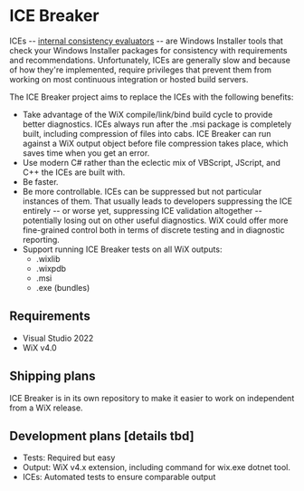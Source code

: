 # ICE Breaker

ICEs -- [internal consistency evaluators][ices] -- are Windows Installer tools that 
check your Windows Installer packages for consistency with requirements and 
recommendations. Unfortunately, ICEs are generally slow and because of how they're 
implemented, require privileges that prevent them from working on most continuous 
integration or hosted build servers.

The ICE Breaker project aims to replace the ICEs with the following benefits:

* Take advantage of the WiX compile/link/bind build cycle to provide better 
diagnostics. ICEs always run after the .msi package is completely built, including 
compression of files into cabs. ICE Breaker can run against a WiX output object before 
file compression takes place, which saves time when you get an error.
* Use modern C# rather than the eclectic mix of VBScript, JScript, and C++ the ICEs are 
built with.
* Be faster.
* Be more controllable. ICEs can be suppressed but not particular instances of them. 
That usually leads to developers suppressing the ICE entirely -- or worse yet, 
suppressing ICE validation altogether -- potentially losing out on other useful 
diagnostics. WiX could offer more fine-grained control both in terms of discrete 
testing and in diagnostic reporting.
* Support running ICE Breaker tests on all WiX outputs:
  * .wixlib
  * .wixpdb
  * .msi
  * .exe (bundles)

## Requirements

* Visual Studio 2022
* WiX v4.0

## Shipping plans

ICE Breaker is in its own repository to make it easier to work on independent from a 
WiX release.

## Development plans [details tbd]

* Tests: Required but easy
* Output: WiX v4.x extension, including command for wix.exe dotnet tool.
* ICEs: Automated tests to ensure comparable output



[ices]: 
https://docs.microsoft.com/en-us/windows/win32/msi/internal-consistency-evaluators-ices
